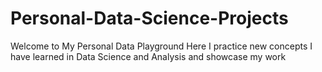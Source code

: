 # Personal-Data-Science-Projects
Welcome to My Personal Data Playground
Here I practice new concepts I have learned in Data Science and Analysis and showcase my work
